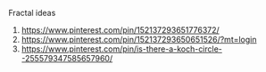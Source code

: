 Fractal ideas
1. https://www.pinterest.com/pin/152137293651776372/
2. https://www.pinterest.com/pin/152137293650651526/?mt=login
3. https://www.pinterest.com/pin/is-there-a-koch-circle--255579347585657960/
